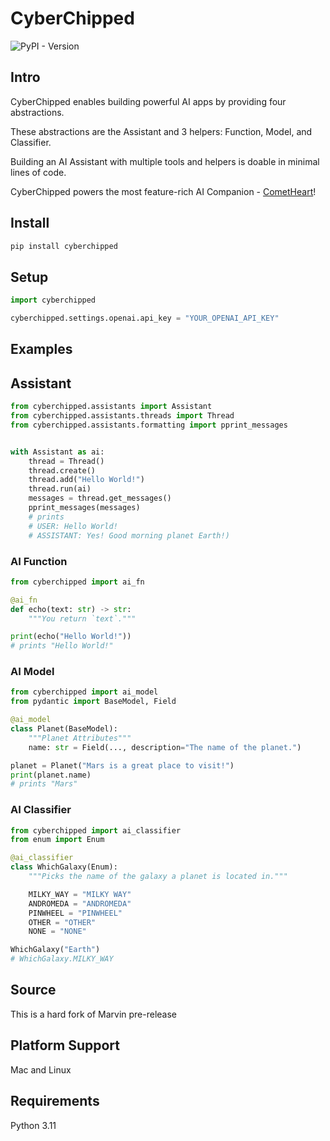 # CyberChipped

![PyPI - Version](https://img.shields.io/pypi/v/cyberchipped)

## Intro
CyberChipped enables building powerful AI apps by providing four abstractions.

These abstractions are the Assistant and 3 helpers: Function, Model, and Classifier.

Building an AI Assistant with multiple tools and helpers is doable in minimal lines of code.

CyberChipped powers the most feature-rich AI Companion - [CometHeart](https://cometheart.com)!

## Install

```bash
pip install cyberchipped
```

## Setup
```python
import cyberchipped

cyberchipped.settings.openai.api_key = "YOUR_OPENAI_API_KEY"
```

## Examples

## Assistant
```python
from cyberchipped.assistants import Assistant
from cyberchipped.assistants.threads import Thread
from cyberchipped.assistants.formatting import pprint_messages


with Assistant as ai:
    thread = Thread()
    thread.create()
    thread.add("Hello World!")
    thread.run(ai)
    messages = thread.get_messages()
    pprint_messages(messages)
    # prints 
    # USER: Hello World!
    # ASSISTANT: Yes! Good morning planet Earth!)
```

### AI Function
```python
from cyberchipped import ai_fn

@ai_fn
def echo(text: str) -> str:
    """You return `text`."""

print(echo("Hello World!"))
# prints "Hello World!"

```

### AI Model
```python
from cyberchipped import ai_model
from pydantic import BaseModel, Field

@ai_model
class Planet(BaseModel):
    """Planet Attributes"""
    name: str = Field(..., description="The name of the planet.")

planet = Planet("Mars is a great place to visit!")
print(planet.name)
# prints "Mars"
```

### AI Classifier
```python
from cyberchipped import ai_classifier
from enum import Enum

@ai_classifier
class WhichGalaxy(Enum):
    """Picks the name of the galaxy a planet is located in."""

    MILKY_WAY = "MILKY WAY"
    ANDROMEDA = "ANDROMEDA"
    PINWHEEL = "PINWHEEL"
    OTHER = "OTHER"
    NONE = "NONE"

WhichGalaxy("Earth")
# WhichGalaxy.MILKY_WAY
```

## Source
This is a hard fork of Marvin pre-release

## Platform Support
Mac and Linux

## Requirements
Python 3.11
